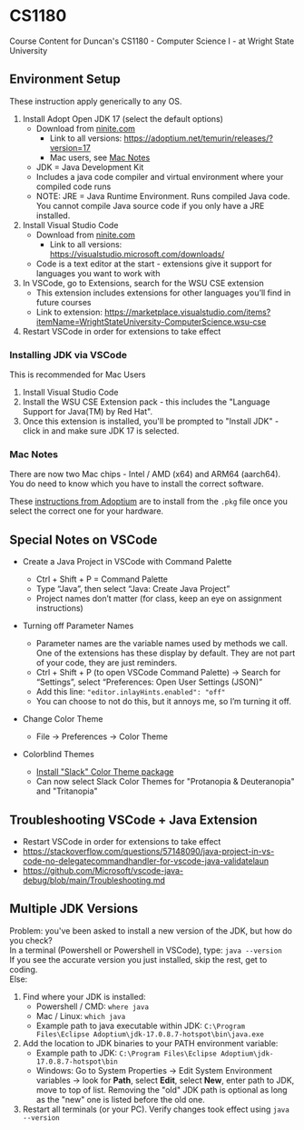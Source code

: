 # CS1180

Course Content for Duncan's CS1180 - Computer Science I - at Wright State University

## Environment Setup

These instruction apply generically to any OS.  

1. Install Adopt Open JDK 17 (select the default options)
   - Download from [ninite.com](https://ninite.com/)
     - Link to all versions: https://adoptium.net/temurin/releases/?version=17
     - Mac users, see [Mac Notes](#mac-notes)
   - JDK = Java Development Kit
   - Includes a java code compiler and virtual environment where your compiled code runs
   - NOTE: JRE = Java Runtime Environment. Runs compiled Java code.  You cannot compile Java source code if you only have a JRE installed.
2. Install Visual Studio Code
   - Download from [ninite.com](https://ninite.com/)
     - Link to all versions: https://visualstudio.microsoft.com/downloads/
   - Code is a text editor at the start - extensions give it support for languages you want to work with
3. In VSCode, go to Extensions, search for the WSU CSE extension
   - This extension includes extensions for other languages you’ll find in future courses
   - Link to extension: https://marketplace.visualstudio.com/items?itemName=WrightStateUniversity-ComputerScience.wsu-cse
4. Restart VSCode in order for extensions to take effect

### Installing JDK via VSCode

This is recommended for Mac Users

1. Install Visual Studio Code
2. Install the WSU CSE Extension pack - this includes the "Language Support for Java(TM) by Red Hat".  
3. Once this extension is installed, you'll be prompted to "Install JDK" - click in and make sure JDK 17 is selected.

### Mac Notes

There are now two Mac chips - Intel / AMD (x64) and ARM64 (aarch64).  You do need to know which you have to install the correct software.

These [instructions from Adoptium](https://adoptium.net/installation/macOS/) are to install from the `.pkg` file once you select the correct one for your hardware.

## Special Notes on VSCode

- Create a Java Project in VSCode with Command Palette

  - Ctrl + Shift + P = Command Palette
  - Type “Java”, then select “Java: Create Java Project”
  - Project names don’t matter (for class, keep an eye on assignment instructions)

- Turning off Parameter Names

  - Parameter names are the variable names used by methods we call. One of the extensions has these display by default. They are not part of your code, they are just reminders.
  - Ctrl + Shift + P (to open VSCode Command Palette) -> Search for “Settings”, select “Preferences: Open User Settings (JSON)”
  - Add this line: `"editor.inlayHints.enabled": "off"`
  - You can choose to not do this, but it annoys me, so I’m turning it off.

- Change Color Theme

  - File -> Preferences -> Color Theme

- Colorblind Themes

  - [Install "Slack" Color Theme package](https://marketplace.visualstudio.com/items?itemName=felipe-mendes.slack-theme)
  - Can now select Slack Color Themes for "Protanopia & Deuteranopia" and "Tritanopia"

## Troubleshooting VSCode + Java Extension

- Restart VSCode in order for extensions to take effect
- https://stackoverflow.com/questions/57148090/java-project-in-vs-code-no-delegatecommandhandler-for-vscode-java-validatelaun
- https://github.com/Microsoft/vscode-java-debug/blob/main/Troubleshooting.md

## Multiple JDK Versions

Problem: you've been asked to install a new version of the JDK, but how do you check?  
In a terminal (Powershell or Powershell in VSCode), type: `java --version`  
If you see the accurate version you just installed, skip the rest, get to coding.  
Else:
1. Find where your JDK is installed:
    - Powershell / CMD: `where java`
    - Mac / Linux: `which java`
    - Example path to java executable within JDK: `C:\Program Files\Eclipse Adoptium\jdk-17.0.8.7-hotspot\bin\java.exe`
2. Add the location to JDK binaries to your PATH environment variable:
    - Example path to JDK: `C:\Program Files\Eclipse Adoptium\jdk-17.0.8.7-hotspot\bin`
    - Windows: Go to System Properties -> Edit System Environment variables -> look for **Path**, select **Edit**, select **New**, enter path to JDK, move to top of list.  Removing the "old" JDK path is optional as long as the "new" one is listed before the old one.
3. Restart all terminals (or your PC).  Verify changes took effect using `java --version`
